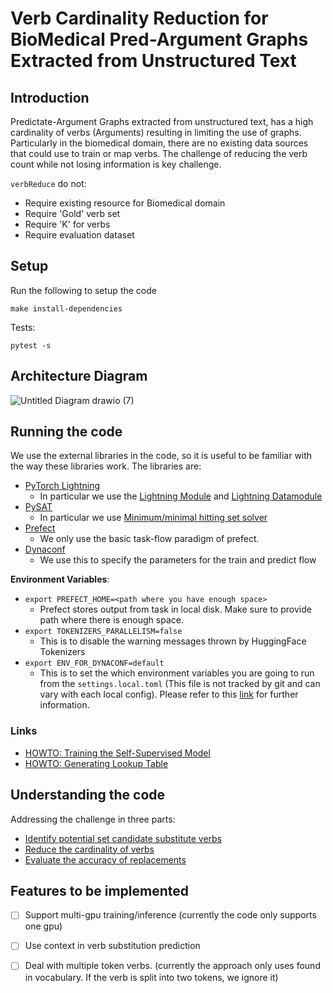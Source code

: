 # Verb Cardinality Reduction for BioMedical Pred-Argument Graphs Extracted from Unstructured Text


## Introduction


Predictate-Argument Graphs extracted from unstructured text, has a high cardinality of verbs (Arguments) resulting in limiting the use of graphs. Particularly in the biomedical domain, there are no existing data sources that could use to train or map verbs. The challenge of reducing the verb count while not losing information is key challenge.

`verbReduce` do not:

- Require existing resource for Biomedical domain
- Require 'Gold' verb set
- Require 'K' for verbs
- Require evaluation dataset

## Setup

Run the following to setup the code

```
make install-dependencies
```

Tests:

```
pytest -s
```

## Architecture Diagram

![Untitled Diagram drawio (7)](https://user-images.githubusercontent.com/44647776/195863083-1c1c69a3-02e2-423d-b101-b2f68063d932.png)


## Running the code

We use the external libraries in the code, so it is useful to be familiar with the way these libraries work. The libraries are:

- [PyTorch Lightning](https://pytorch-lightning.readthedocs.io/en/stable/starter/introduction.html)
  - In particular we use the [Lightning Module](https://pytorch-lightning.readthedocs.io/en/stable/common/lightning_module.html) and [Lightning Datamodule](https://pytorch-lightning.readthedocs.io/en/stable/data/datamodule.html)
- [PySAT](https://pysathq.github.io/)
  - In particular we use [Minimum/minimal hitting set solver](https://pysathq.github.io/docs/html/api/examples/hitman.html)
- [Prefect](https://www.prefect.io/](https://docs.prefect.io/tutorials/first-steps/))
  - We only use the basic task-flow paradigm of prefect. 
- [Dynaconf](https://www.dynaconf.com/)
  - We use this to specify the parameters for the train and predict flow  

**Environment Variables**:

- `export PREFECT_HOME=<path where you have enough space>`
  -   Prefect stores output from task in local disk. Make sure to provide path where there is enough space.
- `export TOKENIZERS_PARALLELISM=false`
  - This is to disable the warning messages thrown by HuggingFace Tokenizers
- `export ENV_FOR_DYNACONF=default`
  -  This is to set the which environment variables you are going to run from the `settings.local.toml` (This file is not tracked by git and can vary with each local config). Please refer to this [link](https://www.dynaconf.com/settings_files/) for further information.


### Links
- [HOWTO: Training the Self-Supervised Model](https://github.com/AZ-AI/verbReduce/wiki/HOWTO:-Training-the-Self-Supervised-Model)
- [HOWTO: Generating Lookup Table
](https://github.com/AZ-AI/verbReduce/wiki/HOWTO:-Generating-Lookup-Table)



## Understanding the code


Addressing the challenge in three parts:

- [Identify potential set candidate substitute verbs](https://github.com/AZ-AI/verbReduce/wiki/Self-Supervised-Masked-Language-Model)
- [Reduce the cardinality of verbs](https://github.com/AZ-AI/verbReduce/wiki/Verb-Reduction-using-HittingSet-SAT-Solver)
- [Evaluate the accuracy of replacements](https://github.com/AZ-AI/verbReduce/wiki/Evaluate-the-accuracy-of-replacements)


## Features to be implemented
- [ ] Support multi-gpu training/inference (currently the code only supports one gpu)
- [ ] Use context in verb substitution prediction
- [ ] Deal with multiple token verbs. (currently the approach only uses found in vocabulary. If the verb is split into two tokens, we ignore it)

